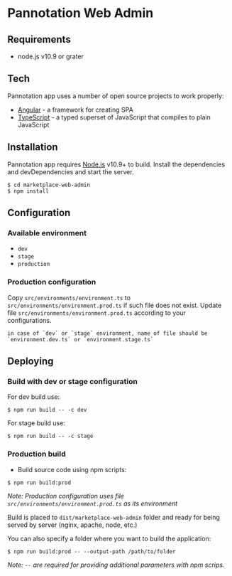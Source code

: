 # Pannotation Web Admin

## Requirements

* node.js v10.9 or grater

## Tech

Pannotation app uses a number of open source projects to work properly:

* [Angular](https://angular.io/) - a framework for creating SPA
* [TypeScript](https://www.typescriptlang.org/) - a typed superset of JavaScript that compiles to plain JavaScript

## Installation

Pannotation app requires [Node.js](https://nodejs.org/) v10.9+ to build.
Install the dependencies and devDependencies and start the server.

```
$ cd marketplace-web-admin
$ npm install
```

## Configuration

### Available environment
- `dev`
- `stage`
- `production`

### Production configuration

Copy `src/environments/environment.ts` to `src/environments/environment.prod.ts` if such file does not exist. Update file `src/environments/environment.prod.ts` according to your configurations.

```
in case of `dev` or `stage` environment, name of file should be `environment.dev.ts` or `environment.stage.ts`
```

## Deploying

### Build with dev or stage configuration

For dev build use:
```
$ npm run build -- -c dev
```

For stage build use:
```
$ npm run build -- -c stage
```

### Production build

* Build source code using npm scripts:

```
$ npm run build:prod
```

*Note: Production configuration uses file `src/environments/environment.prod.ts` as its environment*

Build is placed to `dist/marketplace-web-admin` folder and ready for being served by server (nginx, apache, node, etc.)

You can also specify a folder where you want to build the application:

```
$ npm run build:prod -- --output-path /path/to/folder
```

*Note: `--` are required for providing additional parameters with npm scrips.*
